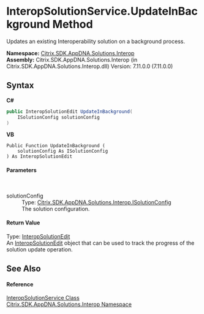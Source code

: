 # InteropSolutionService.UpdateInBackground Method 
 

Updates an existing Interoperability solution on a background process.

**Namespace:**&nbsp;<a href="9b022d31-dfbd-e494-2a35-12a59446d9d6">Citrix.SDK.AppDNA.Solutions.Interop</a><br />**Assembly:**&nbsp;Citrix.SDK.AppDNA.Solutions.Interop (in Citrix.SDK.AppDNA.Solutions.Interop.dll) Version: 7.11.0.0 (7.11.0.0)

## Syntax

**C#**
```csharp
public InteropSolutionEdit UpdateInBackground(
	ISolutionConfig solutionConfig
)
```

**VB**
```vbnet
Public Function UpdateInBackground ( 
	solutionConfig As ISolutionConfig
) As InteropSolutionEdit
```


#### Parameters
&nbsp;<dl><dt>solutionConfig</dt><dd>Type: <a href="2b44c4c1-6e95-6c86-cec6-ce164398b59c">Citrix.SDK.AppDNA.Solutions.Interop.ISolutionConfig</a><br />The solution configuration.</dd></dl>

#### Return Value
Type: <a href="b6aa79af-e01c-1c33-777f-b61793784731">InteropSolutionEdit</a><br />An <a href="b6aa79af-e01c-1c33-777f-b61793784731">InteropSolutionEdit</a> object that can be used to track the progress of the solution update operation.

## See Also


#### Reference
<a href="0490216a-681c-2a91-9cae-a76561d8d3f3">InteropSolutionService Class</a><br /><a href="9b022d31-dfbd-e494-2a35-12a59446d9d6">Citrix.SDK.AppDNA.Solutions.Interop Namespace</a><br />